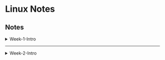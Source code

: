 # Linux Notes


## Notes

<details>
  <summary> Week-1-Intro</summary>

## Tue 16 April

- Windows vs Linux
    - Windows 
        - Windows server 
        - Web server IIS - 30% GUI
        - .exe file (executable files), MSI, affected by malware easily - program or installer. 

    - Linux 
        - TUI - text user interface
        - .rpm -> redhat package manager, Red hat, Fedora, CentOS, rpm is used to distribute and install software on linux systems, it provides a standward way of packaging software and managing its dependencies with the operating system, ensuring that all necessary components are installed
- Types of OS
    - Single user - single tasking - original MS-DOS (Microsoft Disk Operating System) 
    - Single user - multi-tasking - Windows, macOS - clients
    - Multi user - multitasking - Linux, unix

- Client - Server 
    - Client - software app or computer that accesses a service made available by a server
        - request services, depend on the servers to host the services/resoures they need
    - Server - computer/system that provides resources, data services, or programs to other computers, known as computers(clients) over network
        - provide services
        - resource management
- Ports
    - 1 - 1023  - well known ports used by system-level or root processes or by programs executed by priviledged users 
    - Port 21 - File transfer protocol
    - Port 22 - SSH - secure shell for secure remote logins and file transfers
    - Port 25 - SMTP for email transmissions
    - Port 443 - HTTPS
    - 1024 - 65535 => open ports

- RHEL 
    - In a Linux environment like Red Hat Enterprise Linux (RHEL), installing and configuring specific server software allows the system to function as that type of server.
    - installing a DNS server involves setting up the BIND (Berkeley Internet Name Domain) software package, which is the most widely used DNS software on the Internet and commonly used on Linux systems. If you install BIND on a RHEL server, it can indeed function as a DNS server.
    - sudo dnf install bind bind-utils
    - The main configuration file for BIND is /etc/named.conf.
    - Define zones and zone files in the configuration to specify how DNS requests should be handled and responded to.
    - Zone files are stored in /var/named by default. These files contain DNS records for the domains that your server is authoritative for, such as SOA records, A records, MX records, etc.
    - sudo systemctl enable named
    - sudo systemctl start named
    - sudo firewall-cmd --add-service=dns --permanent
    - sudo firewall-cmd --reload
    - dig @localhost example.com

- DHCP server setup
    - install the dhcp package and configure it to allocate IP addresses to client machines within the network.
    - sudo dnf install dhcp

## Wed 17 April 

- Architectur of unix
  - hardware (Processor ALU - arithmic logical unit) <--> kernel (core component of OS) <--> shell (interpreter - convert to machine language) <--> commands (predefined programs) <--> executed by users
  - RHEL - BASH shell 

- Kernel types
    - monolithic kernel - Linux
    - micro - windows 
- Kernel manages : device info, multitasking info, file system info. 
    - Resource management - Kernel manages and allocates system resources like CPU time, memory, and disk space to various processes running on the computer
    - process management - It handles the creation, execution and termination of processes. Each command you run in Bash, for instance, results in the kernel creating and managing processes
    - device drivers - kernel includes drivers that allow it to work with different hardware devices
    - System calls - 
- Virtulisation
    - Window -> Hyper-V - Hyper-V is Microsoft's hardware virtualization product. It lets you create and run a software version of a computer, called a virtual machine. Each virtual machine acts like a complete computer, running an operating system and programs. Hyper-V runs directly on the hardware, or can be hosted in Windows, making it a Type 1 or Type 2 hypervisor depending on the configuration.
    - Linux - KVM (Kernel based virtual machine)
    - Oracle -> virtual Box
    - VMware -> workstation 

## Thurs 18 April 
- systemd
- journald
- Installation

## Fri 19 April 

- File System Hierarchy 
- <img src="../img/linux_file_system_hierarchy.png">
- <img src="../img/fhs.png">
- Window
    - Mount point - there is no drive letters concept in linux 
    - Window - top level directory \  it means harddisk C:\, D:\
- Linux 
    - Without drive letters, we can identify the device
    - Use mount point
    - forward slash / is a top level directory, parent directory for all other directories
    - users
        - Admin (window) -> root (linux) - home directory for root user
        - Guest (window) -> normal (linux)\
    - / top level dir
    - /root for root user
    - /home for normal user
    - /boot - static files of the boot loader
        - GRUB2 -> RHEL 7.0, 8.0 & 9.0
        - GRUB -> RHEL 6.0
        - LILO -> 5.0, 4.0, 3.0, 2.0
    - /etc contains host specific system configuration files e.g. httpd
    - /bin  contains normal user executable commands 
    - /sbin contains super user executable commands 
    - /usr UNIX resource repositorycontains program file 
    - /opt optional for usr 
    - /var contains - /var is a standard subdirectory of the root directory in Linux and other Unix-like operating systems that contains files to which the system writes data during the course of its operation.
    - /run - real time information, media, 
    - /proc - contains background running processes (background running processes)
        - like Task Manager in window
        - #cat/proc/cpuinfo
        - #cat/proc/meminfo
    - ram, swap
        - dynamic ram
        - swap- virtual ram
    - [Linux Filesystem Hierarchy](https://tldp.org/LDP/Linux-Filesystem-Hierarchy/html/index.html)
     - https://refspecs.linuxfoundation.org/FHS_3.0/fhs/index.html




- Networking, https://www.youtube.com/playlist?list=PL7zRJGi6nMRzg0LdsR7F3olyLGoBcIvvg

</details>

----

<details>
  <summary> Week-2-Intro</summary>

## Mon 22 April 
- /mnt contains empty dir. By default, mnt dir will be created. To create a mount point for any partition
- /lib contains library files. In windows, we have got dll files. Sharable objects
- /sys  contains system related config files. OS related files 
- /srv - /srv directory contains data for servers. If you are running a web server from your Linux box, your HTML files for your sites would go into /srv/http (or /srv/www). If you were running an FTP server, your files would go into /srv/ftp
- /tmp contains temporary files 
- symbolic links -> equivalent of shortcuts
- Shortcuts
    - /bin -> /usr/bin
    - /sbin -> /usr/sbin
    - /lib -> /usr/lib
    - /lib64 -> /usr/lib64
- `sudo apt install tree`
- `tree / -L 1`
    - tree - list the contents of directories in a tree like format
    - / specifies the root directory as a starting point for the tree command
    - L level 
    - 1 specifies a single level of directories , if you don't specify it , it will show all sub directories 
- su - root
    - switch user
- Absolute vs relative paths
    - Absolute path
        - Starts from the root directory: On Unix-like systems, this is indicated by the leading slash (/), and on Windows, it starts with a drive letter followed by a colon and a backslash (e.g., C:\).
        - Unambiguous: Because it starts from the root directory and includes all necessary directory names, an absolute path directly points to its location on the filesystem without any ambiguity.
        - Example on Unix/Linux: /home/user/documents/file.txt
    - Relative paths
        - A relative path points to a file or directory in relation to the current working directory (CWD) of the user or application. It does not begin with a root directory. 
        - Dependent on the current directory: Its effectiveness depends on the directory from which it is referenced.
        - Simpler and shorter: Often used to avoid typing long paths, especially when working deeply nested within a directory structure.- May include special characters: Such as . (current directory) and .. (parent directory) to navigate the filesystem.
        - Example: If your current directory is /home/user, and you want to refer to file.txt inside documents, the relative path would be documents/file.txt. If you need to move up to the parent directory, you might use ../otheruser/file.txt.
- command option argument 
- $ means normal user, # means root user
- uname -r or -a => to find out the kernel version
    - display kernel release of the operating system
    - -a provides all available system information -a stands for all
    - kernel name
    - node name (host name of the system)
    - kernel release (version number)
    - kernel version (additional detail about kernel build)
    - machine (hardware name)
- Predefined variables (environmental variables)
- `echo $HOME` - predefined variable => capital letters
    - `pwd` vs `echo $HOME`
    - `echo $SHELL` - to findo out the shell version
- **Shell types**
    - Bash (Bourne Again SHell): The most widely used shell on Linux. It's known for its user-friendliness and powerful scripting capabilities.
    - sh (Bourne Shell): The original Unix shell, now less commonly used directly but still influential.
    - zsh (Z Shell): Known for its interactive use features like improved tab completion and shared history.
    - csh (C Shell): Its syntax is praised for being more C-like, making it appealing to programmers familiar with C.
    - tcsh: An enhanced version of csh, with additional interactive features.

- Shell
    - is a ommand line interpreter that provides a user interface for access to OS' services
- Readings:
    - https://www.linuxfoundation.org/blog/blog/classic-sysadmin-the-linux-filesystem-explained#:~:text=The%20%2Fsrv%20directory%20contains%20data,go%20into%20%2Fsrv%2Fftp.
    - https://en.wikipedia.org/wiki/Unix_filesystem#Conventional_directory_layout

## Tue 23 April
- `date`, `date +%T`, `date +%D`
- `date --h`
- `timedatectl status` : display the current timezone along with other information about the system clock and synchronization status.
    - RTC - real time clock
    - NTP network time protocol - sync with NTP server
- `timedatectl list-timezones | grep -i australia/sydney` - search for australia/sydney
- `sudo timedatectl set-timezone Australia/Sydney`
- `timedatectl status`
- `time` + tab 
    - All words start with time
    - `time-admin`, `timedatectl`, `timed-read`, `timed-run`
- `id username` - displays the user and group IDs (UID and GID) along with the groups a user belongs to.
- `id root`
    - `id -u` only user ID, `id -g username` - show only primary group ID, `id -G username` - show all groups as IDs
- `tty`
    - text only terminal 
    - Each TTY in Linux is represented as a device file located in the /dev directory (e.g., /dev/tty1, /dev/ttyS0).
    - `who` : see who is logged in on which TTY.
    - `who -a`
        - run-level 5 means GUI
- `cat` : Concatenate FILE(s) to standard output.
    - read, create, and concatenate files. display text files, combine files, and redirect output in terminal or scripts.
    - `cat > file1.txt` : create a new file by redirecting the output of cat to a file
    - After you are done, `ctrl + d` : to save the text and exit 
    - `cat >> file1.txt `: >> append text tot the end of the existing file without overwriting the original content
    - `cat < file1.txt` : print the file 
    - `cat -n file1.txt` : See the line number for each line of the output 
- `touch` : change tile timestamps
    - change file timestamps—specifically, the access and modification times of files and directories.
    - `touch yourfilename{1..4}.txt` 
    - `touch -d "yesterday" filename`: Why change file timestamp?
        - Forensic or testing purposes: When simulating file activity from different times for testing or forensic analysis.
        - Preserve chronological order: In a scenario where file timestamps need to reflect a specific sequence, despite the actual creation times.
        - Scripting and automation: Adjust file timestamps as part of a larger scripted process or system setup.
- `mkdir`
    - -m, --mode=MODE  set file mode (as in chmod), not a=rwx - umask
    - -p, --parents  no error if existing, make parent directories as needed, with their file modes unaffected by any -m option.
    - -v, --verbose print a message for each created directory
    - -Z   set SELinux security context of each created directory to the default type
    - `mkdir -p japan/osaka/kansai/namba`
    - `tree -L 1` : print tree structure 



</details>